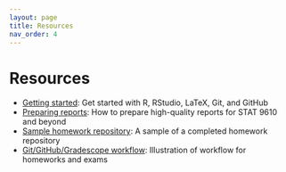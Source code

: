 ```yaml
---
layout: page
title: Resources
nav_order: 4
---
```


# Resources

- [Getting started](https://stat-9610-fall-2022.github.io/assets/getting-started.pdf): Get started with R, RStudio, LaTeX, Git, and GitHub
- [Preparing reports](https://stat-9610-fall-2022.github.io/assets/preparing-reports.pdf): How to prepare high-quality reports for STAT 9610 and beyond
- [Sample homework repository](https://github.com/stat-9610-fall-2022/sample-homework-stat-9610): A sample of a completed homework repository
- [Git/GitHub/Gradescope workflow](https://hmc-cs-131-spring2020.github.io/howtos/assignments.html): Illustration of workflow for homeworks and exams